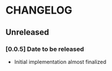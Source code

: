 # CHANGELOG

## Unreleased

### [0.0.5] Date to be released

- Initial implementation almost finalized
